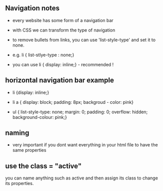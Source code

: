 ## Navigation notes 


* every website has some form of a navigation bar

* with CSS we can transform the type of navigation

* to remove bullets from links, you can use 'list-style-type' and set it to none. 

* e.g. li { list-stlye-type : none;}

* you can use li { display: inline;} - recommended !

## horizontal navigation bar example

* li {display: inline;}

* li a { display: block; padding: 8px; backgroud - color: pink}

* ul { list-style-type: none; margin: 0; padding: 0;
overflow: hidden; 
background-colour: pink;}

## naming 

* very important if you dont want everything in your html file to have the same properties


## use the class = "active"

you can name anything such as active and then assign its class to change its properties. 